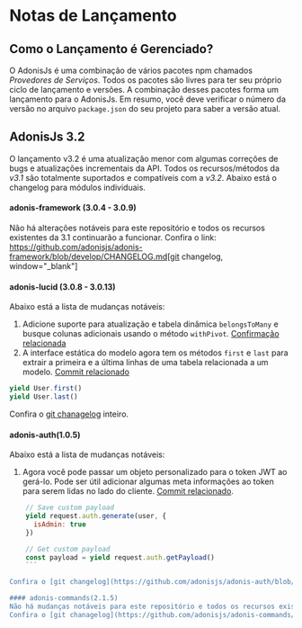 # Notas de Lançamento

## Como o Lançamento é Gerenciado?
O AdonisJs é uma combinação de vários pacotes npm chamados *Provedores de Serviços*. Todos os pacotes são livres para ter seu próprio ciclo de lançamento e versões. A combinação desses pacotes forma um lançamento para o AdonisJs. Em resumo, você deve verificar o número da versão no arquivo `package.json` do seu projeto para saber a versão atual.

## AdonisJs 3.2
O lançamento v3.2 é uma atualização menor com algumas correções de bugs e atualizações incrementais da API. Todos os recursos/métodos da *v3.1* são totalmente suportados e compatíveis com a *v3.2*. Abaixo está o changelog para módulos individuais.

#### adonis-framework (3.0.4 - 3.0.9)
Não há alterações notáveis ​​para este repositório e todos os recursos existentes da 3.1 continuarão a funcionar. Confira o link: https://github.com/adonisjs/adonis-framework/blob/develop/CHANGELOG.md[git changelog, window="_blank"]

#### adonis-lucid (3.0.8 - 3.0.13)
Abaixo está a lista de mudanças notáveis:

1. Adicione suporte para atualização e tabela dinâmica `belongsToMany` e busque colunas adicionais usando o método `withPivot`. [Confirmação relacionada](https://github.com/adonisjs/adonis-lucid/commit/1d00425)
2. A interface estática do modelo agora tem os métodos `first` e `last` para extrair a primeira e a última linhas de uma tabela relacionada a um modelo. [Commit relacionado](https://github.com/adonisjs/adonis-lucid/commit/2a74d6e)

```js
yield User.first()
yield User.last()
```

Confira o [git chanagelog](https://github.com/adonisjs/adonis-lucid/blob/develop/CHANGELOG.md) inteiro.

#### adonis-auth(1.0.5)
Abaixo está a lista de mudanças notáveis:

1. Agora você pode passar um objeto personalizado para o token JWT ao gerá-lo. Pode ser útil adicionar algumas meta informações ao token para serem lidas no lado do cliente. [Commit relacionado](https://github.com/adonisjs/adonis-auth/commit/2e413fe).

```js
    // Save custom payload
    yield request.auth.generate(user, {
      isAdmin: true
    })

    // Get custom payload
    const payload = yield request.auth.getPayload()
    ```

Confira o [git changelog](https://github.com/adonisjs/adonis-auth/blob/develop/CHANGELOG.md)

#### adonis-commands(2.1.5)
Não há mudanças notáveis ​​para este repositório e todos os recursos existentes do 3.1 continuarão funcionando. Confira o
Confira o [git chanagelog](https://github.com/adonisjs/adonis-commands/blob/develop/CHANGELOG.md) inteiro.
